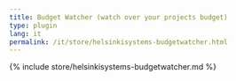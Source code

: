 ```yaml
---
title: Budget Watcher (watch over your projects budget)
type: plugin
lang: it
permalink: /it/store/helsinkisystems-budgetwatcher.html
---
```


{% include store/helsinkisystems-budgetwatcher.md %}
